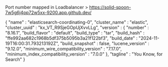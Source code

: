 Port number mapped in Loadbalancer > https://solid-spoon-7w5g6j4pp72w5xx-9200.app.github.dev/

{
  "name" : "elasticsearch-coordinating-0",
  "cluster_name" : "elastic",
  "cluster_uuid" : "kx_VT_R9SjeGOpUjXvvLLg",
  "version" : {
    "number" : "8.16.1",
    "build_flavor" : "default",
    "build_type" : "tar",
    "build_hash" : "ffe992aa682c1968b5df375b5095b3a21f122bf3",
    "build_date" : "2024-11-19T16:00:31.793213192Z",
    "build_snapshot" : false,
    "lucene_version" : "9.12.0",
    "minimum_wire_compatibility_version" : "7.17.0",
    "minimum_index_compatibility_version" : "7.0.0"
  },
  "tagline" : "You Know, for Search"
}